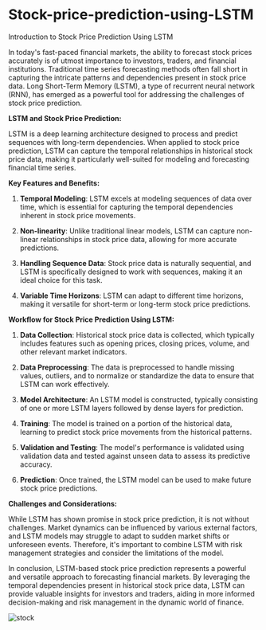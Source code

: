 # Stock-price-prediction-using-LSTM
Introduction to Stock Price Prediction Using LSTM

In today's fast-paced financial markets, the ability to forecast stock prices accurately is of utmost importance to investors, traders, and financial institutions. Traditional time series forecasting methods often fall short in capturing the intricate patterns and dependencies present in stock price data. Long Short-Term Memory (LSTM), a type of recurrent neural network (RNN), has emerged as a powerful tool for addressing the challenges of stock price prediction.

**LSTM and Stock Price Prediction:**

LSTM is a deep learning architecture designed to process and predict sequences with long-term dependencies. When applied to stock price prediction, LSTM can capture the temporal relationships in historical stock price data, making it particularly well-suited for modeling and forecasting financial time series.

**Key Features and Benefits:**

1. **Temporal Modeling**: LSTM excels at modeling sequences of data over time, which is essential for capturing the temporal dependencies inherent in stock price movements.

2. **Non-linearity**: Unlike traditional linear models, LSTM can capture non-linear relationships in stock price data, allowing for more accurate predictions.

3. **Handling Sequence Data**: Stock price data is naturally sequential, and LSTM is specifically designed to work with sequences, making it an ideal choice for this task.

4. **Variable Time Horizons**: LSTM can adapt to different time horizons, making it versatile for short-term or long-term stock price predictions.

**Workflow for Stock Price Prediction Using LSTM:**

1. **Data Collection**: Historical stock price data is collected, which typically includes features such as opening prices, closing prices, volume, and other relevant market indicators.

2. **Data Preprocessing**: The data is preprocessed to handle missing values, outliers, and to normalize or standardize the data to ensure that LSTM can work effectively.

3. **Model Architecture**: An LSTM model is constructed, typically consisting of one or more LSTM layers followed by dense layers for prediction.

4. **Training**: The model is trained on a portion of the historical data, learning to predict stock price movements from the historical patterns.

5. **Validation and Testing**: The model's performance is validated using validation data and tested against unseen data to assess its predictive accuracy.

6. **Prediction**: Once trained, the LSTM model can be used to make future stock price predictions.

**Challenges and Considerations:**

While LSTM has shown promise in stock price prediction, it is not without challenges. Market dynamics can be influenced by various external factors, and LSTM models may struggle to adapt to sudden market shifts or unforeseen events. Therefore, it's important to combine LSTM with risk management strategies and consider the limitations of the model.

In conclusion, LSTM-based stock price prediction represents a powerful and versatile approach to forecasting financial markets. By leveraging the temporal dependencies present in historical stock price data, LSTM can provide valuable insights for investors and traders, aiding in more informed decision-making and risk management in the dynamic world of finance.

![stock](https://github.com/Ching-Yu-Wu/Stock-price-prediction-using-LSTM/assets/149152776/2bb16d09-0dae-477e-92a8-5e08716b9ad5)
